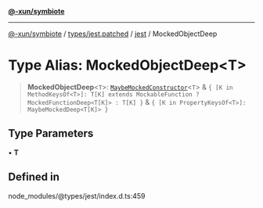 [**@-xun/symbiote**](../../../../../README.md)

***

[@-xun/symbiote](../../../../../README.md) / [types/jest.patched](../../../README.md) / [jest](../README.md) / MockedObjectDeep

# Type Alias: MockedObjectDeep\<T\>

> **MockedObjectDeep**\<`T`\>: [`MaybeMockedConstructor`](MaybeMockedConstructor.md)\<`T`\> & `{ [K in MethodKeysOf<T>]: T[K] extends MockableFunction ? MockedFunctionDeep<T[K]> : T[K] }` & `{ [K in PropertyKeysOf<T>]: MaybeMockedDeep<T[K]> }`

## Type Parameters

• **T**

## Defined in

node\_modules/@types/jest/index.d.ts:459
